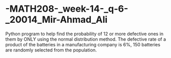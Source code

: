 # -MATH208-_week-14-_q-6-_20014_Mir-Ahmad_Ali
Python program to help find the probability of 12 or more defective ones in them by ONLY using the normal distribution method. The defective rate of a product of the batteries in a manufacturing company is 6%, 150 batteries are randomly selected from the population.
